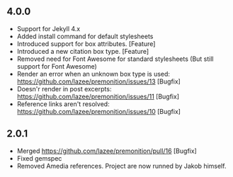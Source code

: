 
## 4.0.0

- Support for Jekyll 4.x
- Added install command for default stylesheets
- Introduced support for box attributes. [Feature]
- Introduced a new citation box type. [Feature]
- Removed need for Font Awesome for standard stylesheets (But still support for Font Awesome)
- Render an error when an unknown box type is used: https://github.com/lazee/premonition/issues/13 [Bugfix]
- Doesn'r render in post excerpts: https://github.com/lazee/premonition/issues/11 [Bugfix]
- Reference links aren't resolved: https://github.com/lazee/premonition/issues/10 [Bugfix]

## 2.0.1

- Merged https://github.com/lazee/premonition/pull/16 [Bugfix]
- Fixed gemspec
- Removed Amedia references. Project are now runned by Jakob himself.
